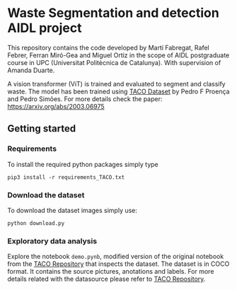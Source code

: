 # Waste Segmentation and detection AIDL project

This repository contains the code developed by Martí Fabregat, Rafel Febrer, Ferran Miró-Gea and Miguel Ortiz in the scope of AIDL postgraduate course in UPC (Universitat Politècnica de Catalunya). With supervision of Amanda Duarte.

A vision transformer (ViT) is trained and evaluated to segment and classify waste. The model has been trained using [TACO Dataset](http://tacodataset.org) by Pedro F Proença and Pedro Simões. For more details check the paper: https://arxiv.org/abs/2003.06975

## Getting started

### Requirements 

To install the required python packages simply type
```
pip3 install -r requirements_TACO.txt
```
### Download the dataset

To download the dataset images simply use:
```
python download.py
```

### Exploratory data analysis

Explore the notebook ``demo.pynb``, modified version of the original notebook from the [TACO Repository](https://github.com/pedropro/TACO) that inspects the dataset.
The dataset is in COCO format. It contains the source pictures, anotations and labels. For more details related with the datasource please refer to [TACO Repository](https://github.com/pedropro/TACO).


